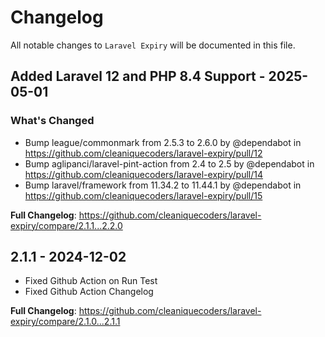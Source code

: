 # Changelog

All notable changes to `Laravel Expiry` will be documented in this file.

## Added Laravel 12 and PHP 8.4 Support - 2025-05-01

### What's Changed

* Bump league/commonmark from 2.5.3 to 2.6.0 by @dependabot in https://github.com/cleaniquecoders/laravel-expiry/pull/12
* Bump aglipanci/laravel-pint-action from 2.4 to 2.5 by @dependabot in https://github.com/cleaniquecoders/laravel-expiry/pull/14
* Bump laravel/framework from 11.34.2 to 11.44.1 by @dependabot in https://github.com/cleaniquecoders/laravel-expiry/pull/15

**Full Changelog**: https://github.com/cleaniquecoders/laravel-expiry/compare/2.1.1...2.2.0

## 2.1.1 - 2024-12-02

- Fixed Github Action on Run Test
- Fixed Github Action Changelog

**Full Changelog**: https://github.com/cleaniquecoders/laravel-expiry/compare/2.1.0...2.1.1
